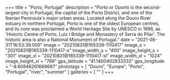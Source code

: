 +++
title = "Porto, Portugal"
description = "Porto or Oporto is the second-largest city in Portugal, the capital of the Porto District, and one of the Iberian Peninsula's major urban areas. Located along the Douro River estuary in northern Portugal, Porto is one of the oldest European centres, and its core was proclaimed a World Heritage Site by UNESCO in 1996, as 'Historic Centre of Porto, Luiz I Bridge and Monastery of Serra do Pilar'. The historic area is also a National Monument of Portugal."
date = "2021-08-31T16:53:39.000"
image = "20210831@165339-1110417"
image_s = "20210831@165339-1110417-s"
image_width_s = "400"
image_height_s = "301"
image_xl = "20210831@165339-1110417-xl"
image_width_xl = "1024"
image_height_xl = "769"
gps_latitude = "41.1400402833333"
gps_longitude = "-8.60946261666667"
phototags = [ "Douro", "Europe", "Porto", "Portugal", "river", "summer" ]
galleries = [ "" ]
+++

